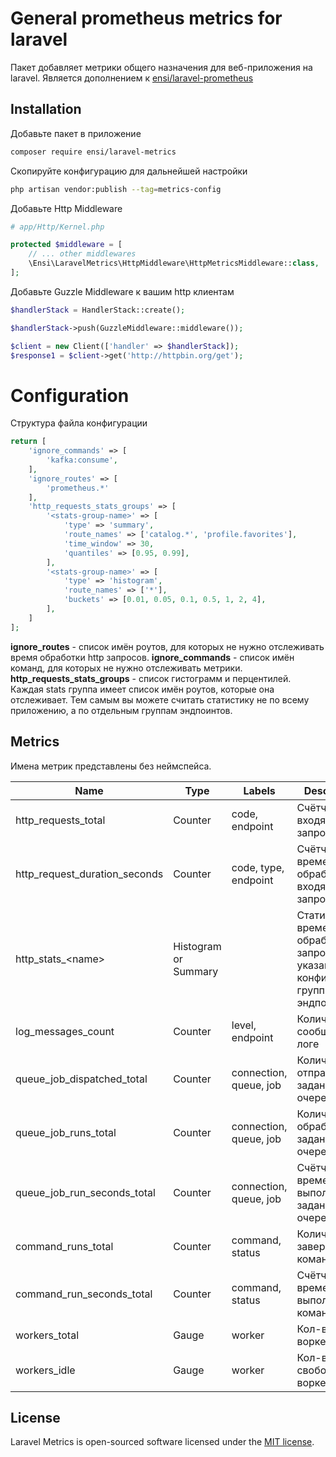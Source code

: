 # General prometheus metrics for laravel

Пакет добавляет метрики общего назначения для веб-приложения на laravel.
Является дополнением к [ensi/laravel-prometheus](https://github.com/ensi-platform/laravel-prometheus)

## Installation

Добавьте пакет в приложение
```bash
composer require ensi/laravel-metrics
```

Скопируйте конфигурацию для дальнейшей настройки
```bash
php artisan vendor:publish --tag=metrics-config
```

Добавьте Http Middleware

```php
# app/Http/Kernel.php

protected $middleware = [
    // ... other middlewares
    \Ensi\LaravelMetrics\HttpMiddleware\HttpMetricsMiddleware::class,
];
```

Добавьте Guzzle Middleware к вашим http клиентам
```php
$handlerStack = HandlerStack::create();

$handlerStack->push(GuzzleMiddleware::middleware());

$client = new Client(['handler' => $handlerStack]);
$response1 = $client->get('http://httpbin.org/get');
```

# Configuration

Структура файла конфигурации
```php
return [
    'ignore_commands' => [
        'kafka:consume',
    ],
    'ignore_routes' => [
        'prometheus.*'
    ],
    'http_requests_stats_groups' => [
        '<stats-group-name>' => [
            'type' => 'summary',
            'route_names' => ['catalog.*', 'profile.favorites'],
            'time_window' => 30,
            'quantiles' => [0.95, 0.99],
        ],
        '<stats-group-name>' => [
            'type' => 'histogram',
            'route_names' => ['*'],
            'buckets' => [0.01, 0.05, 0.1, 0.5, 1, 2, 4],
        ],
    ]
];
```

**ignore_routes** - список имён роутов, для которых не нужно отслеживать время обработки http запросов.
**ignore_commands** - список имён команд, для которых не нужно отслеживать метрики.  
**http_requests_stats_groups** - список гистограмм и перцентилей. Каждая stats группа имеет список имён роутов, которые она отслеживает.
Тем самым вы можете считать статистику не по всему приложению, а по отдельным группам эндпоинтов.

## Metrics

Имена метрик представлены без неймспейса.

| Name                          | Type | Labels               | Description                                                                     |
|-------------------------------| ---- |----------------------|---------------------------------------------------------------------------------|
| http_requests_total           | Counter | code, endpoint       | Счётчик входящих http запросов                                                  |
| http_request_duration_seconds | Counter| code, type, endpoint | Счётчик времени обработки входящих http запросов                                |
| http_stats_\<name\>           | Histogram or Summary |                      | Статистика по времени обработки запросов для указанной в конфиге группы эндпоинтов |
| log_messages_count            | Counter | level, endpoint      | Количество сообщений в логе                                                     |
| queue_job_dispatched_total | Counter | connection, queue, job                  | Количество отправленных заданий в очередь                                       |
| queue_job_runs_total | Counter | connection, queue, job                  | Количество обработанных заданий в очереди                                       |
| queue_job_run_seconds_total | Counter | connection, queue, job                  | Счётчик времени выполнения заданий в очереди                                    |
| command_runs_total | Counter | command, status                  | Количество завершенных команд                                                   |
| command_run_seconds_total | Counter | command, status            | Счётчик времени выполнения команд                                               |
| workers_total | Gauge | worker | Кол-во воркеров |
| workers_idle | Gauge | worker | Кол-во свободных воркеров |


## License
Laravel Metrics is open-sourced software licensed under the [MIT license](LICENSE.md).
